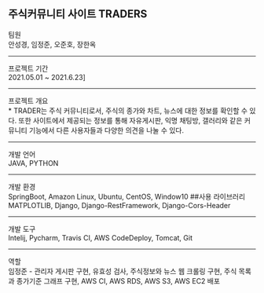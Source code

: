 <h2>주식커뮤니티 사이트 TRADERS </h2>
팀원<br>
안성경, 임정준, 오준호, 장한옥<br>
<hr>
프로젝트 기간<br>
2021.05.01 ~ 2021.6.23]<br>
<hr>
프로젝트 개요<br>
* TRADER는 주식 커뮤니티로서, 주식의 종가와 차트, 뉴스에 대한 정보를 확인할 수 있다. 
 또한 사이트에서 제공되는 정보를 통해 자유게시판, 익명 채팅방, 갤러리와 같은 커뮤니티 기능에서 다른 사용자들과 다양한 의견을 나눌 수 있다.
<hr>
개발 언어<br>
JAVA, PYTHON<br>
<hr>
개발 환경<br>
SpringBoot, Amazon Linux, Ubuntu, CentOS, Window10 ##사용 라이브러리 MATPLOTLIB, Django, Django-RestFramework, Django-Cors-Header<br>
<hr>
개발 도구<br>
Intelij, Pycharm, Travis CI, AWS CodeDeploy, Tomcat, Git<br>
<hr>
역할<br>
임정준 - 관리자 게시판 구현, 유효성 검사, 주식정보와 뉴스 웹 크롤링 구현, 주식 목록과 종가기준 그래프 구현, AWS CI, AWS RDS, AWS S3, AWS EC2 배포<br>

